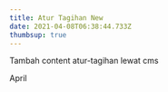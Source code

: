 ```yaml
---
title: Atur Tagihan New
date: 2021-04-08T06:38:44.733Z
thumbsup: true
---
```

Tambah content atur-tagihan lewat cms





April